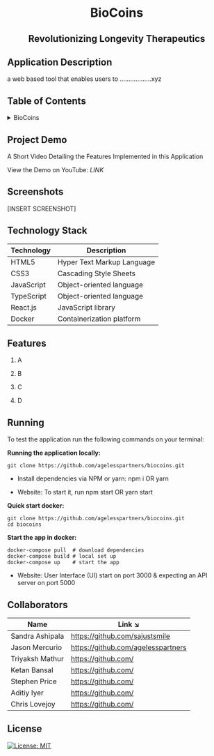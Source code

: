 <!-- PROJECT TITLE -->
  <h1 align="center">BioCoins</h1>
 <h2 2 align="center">
    Revolutionizing Longevity Therapeutics
    <br />
    </h2>

## Application Description

a web based tool that enables users to ..................xyz

## Table of Contents

<details>
<summary>BioCoins</summary>

- [Application Description](#application-description)
- [Table of Contents](#table-of-contents)
- [Project Demo](#demo)
- [Screenshots](#screenshots)
- [Technology Stack](#technology-stack)
- [Features](#features)
- [Running](#running)
- [Usage](#usage)
- [Collaborators](#collaborators)
- [References](#references)
- [License](#license)

</details>

## Project Demo

A Short Video Detailing the Features Implemented in this Application

View the Demo on YouTube: _LINK_

## Screenshots

[INSERT SCREENSHOT]

## Technology Stack

| Technology | Description                |
| ---------- | -------------------------- |
| HTML5      | Hyper Text Markup Language |
| CSS3       | Cascading Style Sheets     |
| JavaScript | Object-oriented language   |
| TypeScript | Object-oriented language   |
| React.js   | JavaScript library         |
| Docker     | Containerization platform  |

## Features

1. A

2. B

3. C

4. D

## Running

To test the application run the following commands on your terminal:

**Running the application locally:**

```
git clone https://github.com/agelesspartners/biocoins.git
```

- Install dependencies via NPM or yarn: npm i OR yarn

- Website: To start it, run npm start OR yarn start

**Quick start docker:**

```
git clone https://github.com/agelesspartners/biocoins.git
cd biocoins
```

**Start the app in docker:**

```
docker-compose pull  # download dependencies
docker-compose build # local set up
docker-compose up    # start the app
```

- Website: User Interface (UI) start on port 3000 & expecting an API server on port 5000

## Collaborators

| Name            | Link ↘️                            |
| --------------- | ---------------------------------- |
| Sandra Ashipala | https://github.com/sajustsmile     |
| Jason Mercurio  | https://github.com/agelesspartners |
| Triyaksh Mathur | https://github.com/                |
| Ketan Bansal    | https://github.com/                |
| Stephen Price   | https://github.com/                |
| Aditiy Iyer     | https://github.com/                |
| Chris Lovejoy   | https://github.com/                |

## License

[![License: MIT](https://img.shields.io/badge/License-MIT-yellow.svg)](https://github.com/agelesspartners/biocoins/blob/main/LICENSE)

